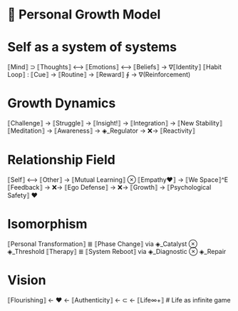 # 🌱 Personal Growth Model
# Self as a system of systems

⟦Mind⟧ ⊃ ⟦Thoughts⟧ ⟷ ⟦Emotions⟧ ⟷ ⟦Beliefs⟧ → ∇⟦Identity⟧
⟦Habit Loop⟧ : ⟦Cue⟧ → ⟦Routine⟧ → ⟦Reward⟧ ∮ → ∇(Reinforcement)

# Growth Dynamics
⟦Challenge⟧ → ⟦Struggle⟧ → ⟦Insight!⟧ → ⟦Integration⟧ → ⟦New Stability⟧
⟦Meditation⟧ → ⟦Awareness⟧ → ◈_Regulator → ❌→ ⟦Reactivity⟧

# Relationship Field
⟦Self⟧ ⟷ ⟦Other⟧ → ⟦Mutual Learning⟧ ⊗ ⟦Empathy❤⟧ → ⟦We Space⟧^E
⟦Feedback⟧ → ❌→ ⟦Ego Defense⟧ → ❌→ ⟦Growth⟧ → ⟦Psychological Safety⟧ ❤

# Isomorphism
⟦Personal Transformation⟧ ≣ ⟦Phase Change⟧ via ◈_Catalyst ⊗ ◈_Threshold
⟦Therapy⟧ ≣ ⟦System Reboot⟧ via ◈_Diagnostic ⊗ ◈_Repair

# Vision
⟦Flourishing⟧ ← ❤ ← ⟦Authenticity⟧ ← ⊂ ← ⟦Life∞+⟧  # Life as infinite game
